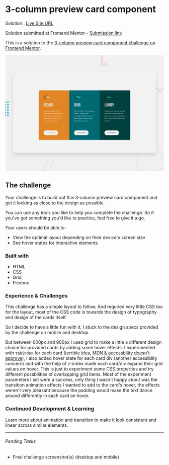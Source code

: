 # 3-column preview card component

Solution : [Live Site URL](https://frontend-mentor-challenges-ecru.vercel.app/3-column-preview-card-component/)

Solution submitted  at Frontend Mentor - [Submission link](https://www.frontendmentor.io/solutions/3column-preview-card-component-with-unique-tablet-view-9lWoAoGXF)

This is a solution to the [3-column preview card component challenge on Frontend Mentor](https://www.frontendmentor.io/challenges/3column-preview-card-component-pH92eAR2-). 

![Design preview for the 3-column preview card component coding challenge](./design/desktop-preview.jpg)
 
## The challenge

Your challenge is to build out this 3-column preview card component and get it looking as close to the design as possible.

You can use any tools you like to help you complete the challenge. So if you've got something you'd like to practice, feel free to give it a go.

Your users should be able to:

- View the optimal layout depending on their device's screen size
- See hover states for interactive elements

### Built with
- HTML
- CSS
- Grid
- Flexbox

### Experience & Challenges
This challenge has a simple layout to follow. And required very little CSS too for the layout, most of the CSS code is towards the design of typography and design of the cards itself. 

So I decide to have a little fun with it, I stuck to the design specs provided by the challenge on mobile and desktop. 

But between 600px and 900px I used grid to make a little a different design choice for provided cards by adding some hover effects. I experimented with `tabindex` for each card (terrible idea, [MDN & accessbility doesn't approve](https://developer.mozilla.org/en-US/docs/Web/HTML/Global_attributes/tabindex#accessibility_concerns)), I also added hover state for each card div (another accessiblity concern) and with the help of z-index made each card/div expand their grid values on hover. This is just to experiment some CSS properties and try different possbilities of overlapping grid items. Most of the experiment parameters I set were a success, only thing I wasn't happy about was the transition animation effects I wanted to add to the card's hover, the effects weren't very pleasant because the padding would make the text dance around differently in each card on hover.

### Continued Development & Learning

Learn more about animation and transition to make it look consistent and linear across similar elements.

---

###### Pending Tasks 

- Final challenge screenshot(s) (desktop and mobile)